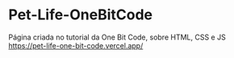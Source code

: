 # Pet-Life-OneBitCode
 Página criada no tutorial da One Bit Code, sobre HTML, CSS e JS
https://pet-life-one-bit-code.vercel.app/
